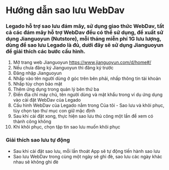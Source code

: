 # Hướng dẫn sao lưu WebDav

### Legado hỗ trợ sao lưu đám mây, sử dụng giao thức WebDav, tất cả các đám mây hỗ trợ WebDav đều có thể sử dụng, đề xuất sử dụng Jianguoyun (Nutstore), mỗi tháng miễn phí 1G lưu lượng, dùng để sao lưu Legado là đủ, dưới đây sẽ sử dụng Jianguoyun để giải thích các bước cấu hình.

1. Mở trang web Jianguoyun https://www.jianguoyun.com/d/home#/
2. Nếu chưa đăng ký Jianguoyun thì đăng ký trước
3. Đăng nhập Jianguoyun
4. Nhấp vào tên người dùng ở góc trên bên phải, nhấp thông tin tài khoản
5. Nhấp tùy chọn bảo mật
6. Thêm ứng dụng trong quản lý bên thứ ba
7. Điền địa chỉ máy chủ, tên người dùng và mật khẩu trong ví dụ ứng dụng vào cài đặt WebDav của Legado
8. Cấu hình WebDav của Legado nằm trong Của tôi - Sao lưu và khôi phục, tùy chọn tạo thư mục con giữ mặc định
9. Sau khi cài đặt xong, thực hiện sao lưu thủ công một lần để xem có thành công không
10. Khi khôi phục, chọn tập tin sao lưu muốn khôi phục

### Giải thích sao lưu tự động

- Sau khi cài đặt sao lưu, mỗi lần thoát App sẽ tự động tiến hành sao lưu
- Sao lưu WebDav trong cùng một ngày sẽ ghi đè, sao lưu các ngày khác nhau sẽ không ghi đè
